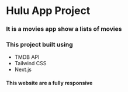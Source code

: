 # Hulu App Project 

### It is a movies app show a lists of movies 

### This project built using
 - TMDB API
 - Tailwind CSS
 - Next.js

#### This website are a fully responsive